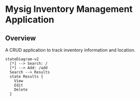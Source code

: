 # Mysig Inventory Management Application

## Overview

A CRUD application to track inventory information and location. 



```mermaid
stateDiagram-v2
  [*] --> Search: /
  [*] --> Add: /add
  Search --> Results
  state Results {
    View
    Edit 
    Delete
  }
```
